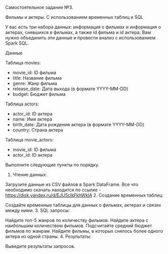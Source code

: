 Самостоятельное задание  №3. 

Фильмы и актеры. С использованием временных таблиц и SQL

У вас есть три набора данных: информация о фильмах и информация о актерах, снявшихся в фильмах, а также id фильма и id актера. Вам нужно объединить эти данные и провести анализ с использованием Spark SQL.

Данные

Таблица movies:
- movie_id: ID фильма
- title: Название фильма
- genre: Жанр фильма
- release_date: Дата выхода (в формате YYYY-MM-DD)
- budget: Бюджет фильма

Таблица actors:
- actor_id: ID актера
- name: Имя актера
- birth_date: Дата рождения актера (в формате YYYY-MM-DD)
- country: Страна актера

Таблица movie_actors:
- movie_id: ID фильма
- actor_id: ID актера

Выполните следующие пункты по порядку. 

1. Чтение данных:

Загрузите данные из CSV файлов в Spark DataFrame. Все что необходимо скачать находится по ссылке - https://disk.yandex.ru/d/EJU5clkFkhWklA
2. Создание временных таблиц:

Создайте временные таблицы для данных о фильмах, актерах и связях между ними.
3. SQL запросы:

Найдите топ-5 жанров по количеству фильмов.
Найдите актера с наибольшим количеством фильмов.
Подсчитайте средний бюджет фильмов по жанрам.
Найдите фильмы, в которых снялось более одного актера из одной страны.
4. Результаты:

Выведите результаты запросов.
